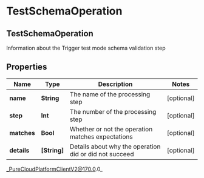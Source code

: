 # TestSchemaOperation

## TestSchemaOperation
Information about the Trigger test mode schema validation step

## Properties

|Name | Type | Description | Notes|
|------------ | ------------- | ------------- | -------------|
| **name** | **String** | The name of the processing step | [optional] |
| **step** | **Int** | The number of the processing step | [optional] |
| **matches** | **Bool** | Whether or not the operation matches expectations | [optional] |
| **details** | **[String]** | Details about why the operation did or did not succeed | [optional] |



_PureCloudPlatformClientV2@170.0.0_
